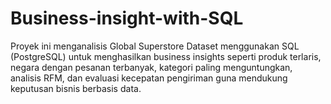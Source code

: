 # Business-insight-with-SQL
Proyek ini menganalisis Global Superstore Dataset menggunakan SQL (PostgreSQL) untuk menghasilkan business insights seperti produk terlaris, negara dengan pesanan terbanyak, kategori paling menguntungkan, analisis RFM, dan evaluasi kecepatan pengiriman guna mendukung keputusan bisnis berbasis data.

